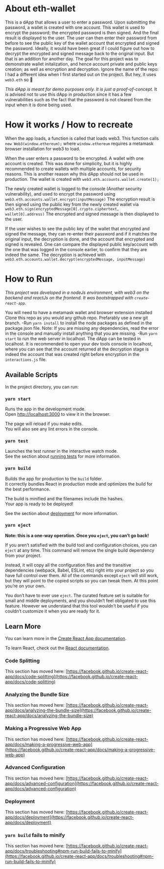 # About eth-wallet

This is a dApp that allows a user to enter a password. Upon submitting the password, a wallet is created with one account. This wallet is used to encrypt the password; the encrypted password is then signed. And the final result is displayed to the user. The user can then enter their password from before to see the public key of the wallet account that encrypted and signed the password.
Ideally, it would have been great if I could figure out how to decrypt the encrypted and signed message back to the original input. But that is an addition for another day. The goal for this project was to demonstrate wallet initalization, and hence account private and public keys creation; as well as encryption and decryption.
Ignore the name of the repo: I had a different idea when I first started out on the project. But hey, it uses `web3.eth` so :shrug:

_This dApp is meant for demo purposes only. It is just a proof-of-concept._ It is advised not to use this dApp in production since it has a few vulnerabilities such as the fact that the password is not cleared from the input when it is done being used.

# How it works / How to recreate

When the app loads, a function is called that loads web3. This function calls `new Web3(window.ethereum);` where `window.ethereum` requires a metamask browser installation for web3 to load.

When the user enters a password to be encrypted. A wallet with one account is created. This was done for simplicity, but it is highly recommended to create wallets with multiple accounts, for security reasons. This is another reason why this dApp should not be used in production. The wallet is created with `web3.eth.accounts.wallet.create(1);`

The newly created wallet is logged to the console (Another security vulnerability), and used to encrypt the password using `web3.eth.accounts.wallet.encrypt(inputMessage)`
The encryption result is then signed using the public key from the newly created wallet via `web3.eth.sign(encryptedMessage[0].crypto.ciphertext, wallet[0].address)`
The encrypted and signed message is then displayed to the user.

If the user wishes to see the public key of the wallet that encrypted and signed the message, they can re-enter their password and if it matches the original input, the decryption is done, and the account that encrypted and signed is revealed. One can compare the displayed public key/account with the one that was logged in the console earlier, to confirm that they are indeed the same. The decryption is achieved with `web3.eth.accounts.wallet.decrypt(encryptedMessage, inputMessage)`

# How to Run

_This project was developed in a nodeJs environment, with web3 on the backend and reactJs on the frontend. It was bootstrapped with `create-react-app`._

You will need to have a metamask wallet and browser extension installed
Clone this repo as you would any github repo. Prefarably use a new git branch.
-Run `yarn install` to install the node packages as defined in the package.json file.
Note: If you are missing any dependencies, read the error in the console and manually install anything that you are missing.
-Run `yarn start` to run the web server in localhost. The dApp can be tested in localhost.
It is recommended to open your dev tools console in localhost, where you can see that the account returned at the decryption stage is indeed the account that was created right before encryption in the `interactions.js` file.

## Available Scripts

In the project directory, you can run:

### `yarn start`

Runs the app in the development mode.\
Open [http://localhost:3000](http://localhost:3000) to view it in the browser.

The page will reload if you make edits.\
You will also see any lint errors in the console.

### `yarn test`

Launches the test runner in the interactive watch mode.\
See the section about [running tests](https://facebook.github.io/create-react-app/docs/running-tests) for more information.

### `yarn build`

Builds the app for production to the `build` folder.\
It correctly bundles React in production mode and optimizes the build for the best performance.

The build is minified and the filenames include the hashes.\
Your app is ready to be deployed!

See the section about [deployment](https://facebook.github.io/create-react-app/docs/deployment) for more information.

### `yarn eject`

**Note: this is a one-way operation. Once you `eject`, you can’t go back!**

If you aren’t satisfied with the build tool and configuration choices, you can `eject` at any time. This command will remove the single build dependency from your project.

Instead, it will copy all the configuration files and the transitive dependencies (webpack, Babel, ESLint, etc) right into your project so you have full control over them. All of the commands except `eject` will still work, but they will point to the copied scripts so you can tweak them. At this point you’re on your own.

You don’t have to ever use `eject`. The curated feature set is suitable for small and middle deployments, and you shouldn’t feel obligated to use this feature. However we understand that this tool wouldn’t be useful if you couldn’t customize it when you are ready for it.

## Learn More

You can learn more in the [Create React App documentation](https://facebook.github.io/create-react-app/docs/getting-started).

To learn React, check out the [React documentation](https://reactjs.org/).

### Code Splitting

This section has moved here: [https://facebook.github.io/create-react-app/docs/code-splitting](https://facebook.github.io/create-react-app/docs/code-splitting)

### Analyzing the Bundle Size

This section has moved here: [https://facebook.github.io/create-react-app/docs/analyzing-the-bundle-size](https://facebook.github.io/create-react-app/docs/analyzing-the-bundle-size)

### Making a Progressive Web App

This section has moved here: [https://facebook.github.io/create-react-app/docs/making-a-progressive-web-app](https://facebook.github.io/create-react-app/docs/making-a-progressive-web-app)

### Advanced Configuration

This section has moved here: [https://facebook.github.io/create-react-app/docs/advanced-configuration](https://facebook.github.io/create-react-app/docs/advanced-configuration)

### Deployment

This section has moved here: [https://facebook.github.io/create-react-app/docs/deployment](https://facebook.github.io/create-react-app/docs/deployment)

### `yarn build` fails to minify

This section has moved here: [https://facebook.github.io/create-react-app/docs/troubleshooting#npm-run-build-fails-to-minify](https://facebook.github.io/create-react-app/docs/troubleshooting#npm-run-build-fails-to-minify)
